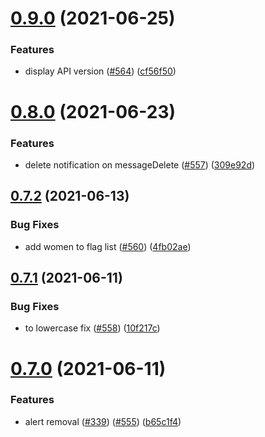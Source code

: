 # [0.9.0](https://github.com/EddieHubCommunity/EddieBot/compare/v0.8.0...v0.9.0) (2021-06-25)


### Features

* display API version ([#564](https://github.com/EddieHubCommunity/EddieBot/issues/564)) ([cf56f50](https://github.com/EddieHubCommunity/EddieBot/commit/cf56f50b030e43ef805639aa43c2e258ea653c7f))



# [0.8.0](https://github.com/EddieHubCommunity/EddieBot/compare/v0.7.2...v0.8.0) (2021-06-23)


### Features

* delete notification on messageDelete ([#557](https://github.com/EddieHubCommunity/EddieBot/issues/557)) ([309e92d](https://github.com/EddieHubCommunity/EddieBot/commit/309e92d27a79622c2c454d6f7d009199b534ec33))



## [0.7.2](https://github.com/EddieHubCommunity/EddieBot/compare/v0.7.1...v0.7.2) (2021-06-13)


### Bug Fixes

* add women to flag list ([#560](https://github.com/EddieHubCommunity/EddieBot/issues/560)) ([4fb02ae](https://github.com/EddieHubCommunity/EddieBot/commit/4fb02aeb432aafe61b64d63fcd0d12bc6cea4535))



## [0.7.1](https://github.com/EddieHubCommunity/EddieBot/compare/v0.7.0...v0.7.1) (2021-06-11)


### Bug Fixes

* to lowercase fix ([#558](https://github.com/EddieHubCommunity/EddieBot/issues/558)) ([10f217c](https://github.com/EddieHubCommunity/EddieBot/commit/10f217c38102cab5b2935b7ba5b413876f291649))



# [0.7.0](https://github.com/EddieHubCommunity/EddieBot/compare/v0.6.2...v0.7.0) (2021-06-11)


### Features

* alert removal ([#339](https://github.com/EddieHubCommunity/EddieBot/issues/339)) ([#555](https://github.com/EddieHubCommunity/EddieBot/issues/555)) ([b65c1f4](https://github.com/EddieHubCommunity/EddieBot/commit/b65c1f49af424cd96ad219fdd5d4f6cd839d1ae9))



